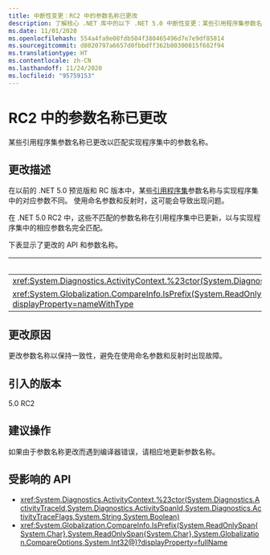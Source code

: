 ```yaml
---
title: 中断性变更：RC2 中的参数名称已更改
description: 了解核心 .NET 库中的以下 .NET 5.0 中断性变更：某些引用程序集参数名称已从 .NET 5.0 的预览版本和候选发布版本更改。
ms.date: 11/01/2020
ms.openlocfilehash: 554a4fa9e08fdb504f380465496d7e7e9df85814
ms.sourcegitcommit: d8020797a6657d0fbbdff362b80300815f682f94
ms.translationtype: HT
ms.contentlocale: zh-CN
ms.lasthandoff: 11/24/2020
ms.locfileid: "95759153"
---
```

# <a name="parameter-names-changed-in-rc2"></a>RC2 中的参数名称已更改

某些引用程序集参数名称已更改以匹配实现程序集中的参数名称。

## <a name="change-description"></a>更改描述

在以前的 .NET 5.0 预览版和 RC 版本中，某些[引用程序集](../../../../standard/assembly/reference-assemblies.md)参数名称与实现程序集中的对应参数不同。 使用命名参数和反射时，这可能会导致出现问题。

在 .NET 5.0 RC2 中，这些不匹配的参数名称在引用程序集中已更新，以与实现程序集中的相应参数名完全匹配。

下表显示了更改的 API 和参数名称。

| API | 旧参数名称 | 新参数名称 |
| - | - | - |
| <xref:System.Diagnostics.ActivityContext.%23ctor(System.Diagnostics.ActivityTraceId,System.Diagnostics.ActivitySpanId,System.Diagnostics.ActivityTraceFlags,System.String,System.Boolean)> | `traceOptions` | `traceFlags` |
| <xref:System.Globalization.CompareInfo.IsPrefix(System.ReadOnlySpan{System.Char},System.ReadOnlySpan{System.Char},System.Globalization.CompareOptions,System.Int32@)?displayProperty=nameWithType> | `suffix` | `prefix` |

## <a name="reason-for-change"></a>更改原因

更改参数名称以保持一致性，避免在使用命名参数和反射时出现故障。

## <a name="version-introduced"></a>引入的版本

5.0 RC2

## <a name="recommended-action"></a>建议操作

如果由于参数名称更改而遇到编译器错误，请相应地更新参数名称。

## <a name="affected-apis"></a>受影响的 API

- <xref:System.Diagnostics.ActivityContext.%23ctor(System.Diagnostics.ActivityTraceId,System.Diagnostics.ActivitySpanId,System.Diagnostics.ActivityTraceFlags,System.String,System.Boolean)>
- <xref:System.Globalization.CompareInfo.IsPrefix(System.ReadOnlySpan{System.Char},System.ReadOnlySpan{System.Char},System.Globalization.CompareOptions,System.Int32@)?displayProperty=fullName>

<!--

#### Category

Core .NET libraries

### Affected APIs

- `M:System.Diagnostics.ActivityContext.#ctor(System.Diagnostics.ActivityTraceId,System.Diagnostics.ActivitySpanId,System.Diagnostics.ActivityTraceFlags,System.String,System.Boolean)`
- `M:System.Globalization.CompareInfo.IsPrefix(System.ReadOnlySpan{System.Char},System.ReadOnlySpan{System.Char},System.Globalization.CompareOptions,System.Int32@)`

-->
